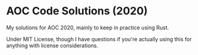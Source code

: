 AOC Code Solutions (2020)
=========================

My solutions for AOC 2020, mainly to keep in practice using Rust.

Under MIT License, though I have questions if you're actually using
this for anything with license considerations.
